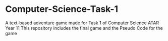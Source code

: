 # Computer-Science-Task-1
A text-based adventure game made for Task 1 of Computer Science ATAR Year 11
This repository includes the final game and the Pseudo Code for the game
